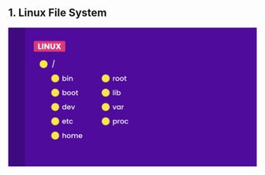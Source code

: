 ## 1. Linux File System
<img align-items="center" src="https://raw.githubusercontent.com/neelbavarva/Docker/main/z_images/linux-file-system.png" />
